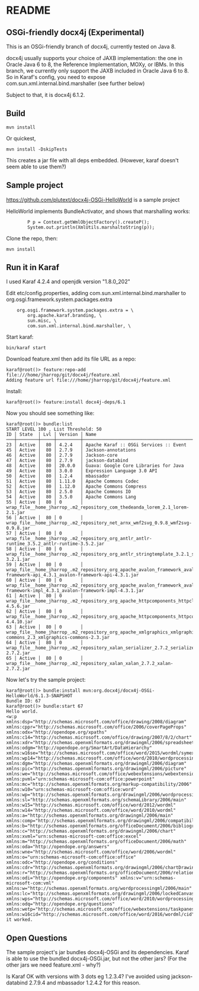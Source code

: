 README
======


OSGi-friendly docx4j (Experimental) 
---------------

This is an OSGi-friendly branch of docx4j, currently tested on Java 8.

docx4j usually supports your choice of JAXB implementation: the one in Oracle Java 6 to 8, the Reference Implementation, MOXy, or IBMs.  In this branch,
we currently only support the JAXB included in Oracle Java 6 to 8.  So in Karaf's config, you need to expose com.sun.xml.internal.bind.marshaller (see further below)

Subject to that, it is docx4j 6.1.2.

Build
---------------

```
mvn install
```

Or quickest, 

```
mvn install -DskipTests
```

This creates a jar file with all deps embedded.  (However, karaf doesn't 
seem able to use them?)
 

Sample project
---------------

https://github.com/plutext/docx4j-OSGi-HelloWorld is a sample project

HelloWorld implements BundleActivator, and shows that marshalling works:

```
        P p = Context.getWmlObjectFactory().createP();
        System.out.println(XmlUtils.marshaltoString(p));
```

Clone the repo, then:

```
mvn install
```

Run it in Karaf
---------------

I used Karaf 4.2.4 and openjdk version "1.8.0_202"

Edit etc/config.properties, adding com.sun.xml.internal.bind.marshaller to org.osgi.framework.system.packages.extra

```		
	org.osgi.framework.system.packages.extra = \
	    org.apache.karaf.branding, \
	    sun.misc, \
	    com.sun.xml.internal.bind.marshaller, \
```

Start karaf:

```
bin/karaf start
```

Download feature.xml then add its file URL as a repo:

```
karaf@root()> feature:repo-add file:///home/jharrop/git/docx4j/feature.xml                                                                                                                                     
Adding feature url file:///home/jharrop/git/docx4j/feature.xml
```

Install:

```
karaf@root()> feature:install docx4j-deps/6.1
```

Now you should see something like:

```
karaf@root()> bundle:list
START LEVEL 100 , List Threshold: 50
ID │ State  │ Lvl │ Version │ Name
───┼────────┼─────┼─────────┼─────────────────────────────────────────────────────────────────────────────────────────────────────────────────────────────────────────────────────────────────────────────────
23 │ Active │  80 │ 4.2.4   │ Apache Karaf :: OSGi Services :: Event
45 │ Active │  80 │ 2.7.9   │ Jackson-annotations
46 │ Active │  80 │ 2.7.9   │ Jackson-core
47 │ Active │  80 │ 2.7.9   │ jackson-databind
48 │ Active │  80 │ 20.0.0  │ Guava: Google Core Libraries for Java
49 │ Active │  80 │ 3.0.0   │ Expression Language 3.0 API
50 │ Active │  80 │ 1.2.4   │ mbassador
51 │ Active │  80 │ 1.11.0  │ Apache Commons Codec
52 │ Active │  80 │ 1.12.0  │ Apache Commons Compress
53 │ Active │  80 │ 2.5.0   │ Apache Commons IO
54 │ Active │  80 │ 3.5.0   │ Apache Commons Lang
55 │ Active │  80 │ 0       │ wrap_file__home_jharrop_.m2_repository_com_thedeanda_lorem_2.1_lorem-2.1.jar
56 │ Active │  80 │ 0       │ wrap_file__home_jharrop_.m2_repository_net_arnx_wmf2svg_0.9.8_wmf2svg-0.9.8.jar
57 │ Active │  80 │ 0       │ wrap_file__home_jharrop_.m2_repository_org_antlr_antlr-runtime_3.5.2_antlr-runtime-3.5.2.jar
58 │ Active │  80 │ 0       │ wrap_file__home_jharrop_.m2_repository_org_antlr_stringtemplate_3.2.1_stringtemplate-3.2.1.jar
59 │ Active │  80 │ 0       │ wrap_file__home_jharrop_.m2_repository_org_apache_avalon_framework_avalon-framework-api_4.3.1_avalon-framework-api-4.3.1.jar
60 │ Active │  80 │ 0       │ wrap_file__home_jharrop_.m2_repository_org_apache_avalon_framework_avalon-framework-impl_4.3.1_avalon-framework-impl-4.3.1.jar
61 │ Active │  80 │ 0       │ wrap_file__home_jharrop_.m2_repository_org_apache_httpcomponents_httpclient_4.5.6_httpclient-4.5.6.jar
62 │ Active │  80 │ 0       │ wrap_file__home_jharrop_.m2_repository_org_apache_httpcomponents_httpcore_4.4.10_httpcore-4.4.10.jar
63 │ Active │  80 │ 0       │ wrap_file__home_jharrop_.m2_repository_org_apache_xmlgraphics_xmlgraphics-commons_2.3_xmlgraphics-commons-2.3.jar
64 │ Active │  80 │ 0       │ wrap_file__home_jharrop_.m2_repository_xalan_serializer_2.7.2_serializer-2.7.2.jar
65 │ Active │  80 │ 0       │ wrap_file__home_jharrop_.m2_repository_xalan_xalan_2.7.2_xalan-2.7.2.jar
```

Now let's try the sample project:

```
karaf@root()> bundle:install mvn:org.docx4j/docx4j-OSGi-HelloWorld/6.1.3-SNAPSHOT
Bundle ID: 67
karaf@root()> bundle:start 67
Hello world.
<w:p xmlns:dsp="http://schemas.microsoft.com/office/drawing/2008/diagram" xmlns:cppr="http://schemas.microsoft.com/office/2006/coverPageProps" xmlns:odx="http://opendope.org/xpaths" xmlns:c14="http://schemas.microsoft.com/office/drawing/2007/8/2/chart" xmlns:xdr="http://schemas.openxmlformats.org/drawingml/2006/spreadsheetDrawing" xmlns:odgm="http://opendope.org/SmartArt/DataHierarchy" xmlns:w16se="http://schemas.microsoft.com/office/word/2015/wordml/symex" xmlns:wp14="http://schemas.microsoft.com/office/word/2010/wordprocessingDrawing" xmlns:dgm="http://schemas.openxmlformats.org/drawingml/2006/diagram" xmlns:pic="http://schemas.openxmlformats.org/drawingml/2006/picture" xmlns:we="http://schemas.microsoft.com/office/webextensions/webextension/2010/11" xmlns:pvml="urn:schemas-microsoft-com:office:powerpoint" xmlns:mc="http://schemas.openxmlformats.org/markup-compatibility/2006" xmlns:w10="urn:schemas-microsoft-com:office:word" xmlns:wp="http://schemas.openxmlformats.org/drawingml/2006/wordprocessingDrawing" xmlns:sl="http://schemas.openxmlformats.org/schemaLibrary/2006/main" xmlns:w15="http://schemas.microsoft.com/office/word/2012/wordml" xmlns:w14="http://schemas.microsoft.com/office/word/2010/wordml" xmlns:a="http://schemas.openxmlformats.org/drawingml/2006/main" xmlns:comp="http://schemas.openxmlformats.org/drawingml/2006/compatibility" xmlns:b="http://schemas.openxmlformats.org/officeDocument/2006/bibliography" xmlns:c="http://schemas.openxmlformats.org/drawingml/2006/chart" xmlns:xvml="urn:schemas-microsoft-com:office:excel" xmlns:m="http://schemas.openxmlformats.org/officeDocument/2006/math" xmlns:oda="http://opendope.org/answers" xmlns:wne="http://schemas.microsoft.com/office/word/2006/wordml" xmlns:o="urn:schemas-microsoft-com:office:office" xmlns:odc="http://opendope.org/conditions" xmlns:cdr="http://schemas.openxmlformats.org/drawingml/2006/chartDrawing" xmlns:r="http://schemas.openxmlformats.org/officeDocument/2006/relationships" xmlns:odi="http://opendope.org/components" xmlns:v="urn:schemas-microsoft-com:vml" xmlns:w="http://schemas.openxmlformats.org/wordprocessingml/2006/main" xmlns:lc="http://schemas.openxmlformats.org/drawingml/2006/lockedCanvas" xmlns:wps="http://schemas.microsoft.com/office/word/2010/wordprocessingShape" xmlns:odq="http://opendope.org/questions" xmlns:wetp="http://schemas.microsoft.com/office/webextensions/taskpanes/2010/11" xmlns:w16cid="http://schemas.microsoft.com/office/word/2016/wordml/cid"/>
it worked.
```


Open Questions
--------------

The sample project's jar bundles docx4j-OSGi and its dependencies.  Karaf is able to use the bundled docx4j-OSGi.jar, but not the other jars?  (For the other jars we need feature.xml - why?) 

Is Karaf OK with versions with 3 dots eg 1.2.3.4?  I've avoided using jackson-databind 2.7.9.4 and mbassador 1.2.4.2 for this reason.

